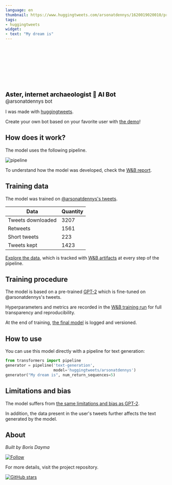 ```yaml
---
language: en
thumbnail: https://www.huggingtweets.com/arsonatdennys/1620019020010/predictions.png
tags:
- huggingtweets
widget:
- text: "My dream is"
---
```


<div>
<div style="width: 132px; height:132px; border-radius: 50%; background-size: cover; background-image: url('https://pbs.twimg.com/profile_images/1383564179471175680/xALN4Z-R_400x400.jpg')">
</div>
<div style="margin-top: 8px; font-size: 19px; font-weight: 800">Aster, internet archaeologist 🤖 AI Bot </div>
<div style="font-size: 15px">@arsonatdennys bot</div>
</div>

I was made with [huggingtweets](https://github.com/borisdayma/huggingtweets).

Create your own bot based on your favorite user with [the demo](https://colab.research.google.com/github/borisdayma/huggingtweets/blob/master/huggingtweets-demo.ipynb)!

## How does it work?

The model uses the following pipeline.

![pipeline](https://github.com/borisdayma/huggingtweets/blob/master/img/pipeline.png?raw=true)

To understand how the model was developed, check the [W&B report](https://wandb.ai/wandb/huggingtweets/reports/HuggingTweets-Train-a-Model-to-Generate-Tweets--VmlldzoxMTY5MjI).

## Training data

The model was trained on [@arsonatdennys's tweets](https://twitter.com/arsonatdennys).

| Data | Quantity |
| --- | --- |
| Tweets downloaded | 3207 |
| Retweets | 1561 |
| Short tweets | 223 |
| Tweets kept | 1423 |

[Explore the data](https://wandb.ai/wandb/huggingtweets/runs/2rggt8p2/artifacts), which is tracked with [W&B artifacts](https://docs.wandb.com/artifacts) at every step of the pipeline.

## Training procedure

The model is based on a pre-trained [GPT-2](https://huggingface.co/gpt2) which is fine-tuned on @arsonatdennys's tweets.

Hyperparameters and metrics are recorded in the [W&B training run](https://wandb.ai/wandb/huggingtweets/runs/350x43du) for full transparency and reproducibility.

At the end of training, [the final model](https://wandb.ai/wandb/huggingtweets/runs/350x43du/artifacts) is logged and versioned.

## How to use

You can use this model directly with a pipeline for text generation:

```python
from transformers import pipeline
generator = pipeline('text-generation',
                     model='huggingtweets/arsonatdennys')
generator("My dream is", num_return_sequences=5)
```

## Limitations and bias

The model suffers from [the same limitations and bias as GPT-2](https://huggingface.co/gpt2#limitations-and-bias).

In addition, the data present in the user's tweets further affects the text generated by the model.

## About

*Built by Boris Dayma*

[![Follow](https://img.shields.io/twitter/follow/borisdayma?style=social)](https://twitter.com/intent/follow?screen_name=borisdayma)

For more details, visit the project repository.

[![GitHub stars](https://img.shields.io/github/stars/borisdayma/huggingtweets?style=social)](https://github.com/borisdayma/huggingtweets)
